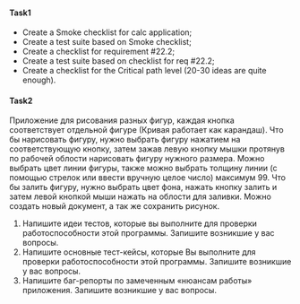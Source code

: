 #### Task1

* Create a Smoke checklist for calc application;
* Create a test suite based on Smoke checklist;
* Create a checklist for requirement #22.2;
* Create a test suite based on checklist for req #22.2;
* Create a checklist for the Critical path level (20-30 ideas are quite enough).

#### Task2

Приложение для рисования разных фигур, каждая кнопка соответствует отдельной фигуре (Кривая работает как карандаш). Что бы нарисовать фигуру, нужно выбрать фигуру нажатием на соответствующую кнопку, затем зажав левую кнопку мышки протянув по рабочей облости нарисовать фигуру нужного размера. Можно выбрать цвет линии фигуры, также можно выбрать толщину линии (с помощью стрелок или ввести вручную целое число) максимум 99. Что бы залить фигуру, нужно выбрать цвет фона, нажать кнопку залить и затем левой кнопкой мыши нажать на облости для заливки. Можно создать новый документ, а так же сохранить рисунок.
 
1. Напишите идеи тестов, которые вы выполните для проверки работоспособности этой программы. Запишите возникшие у вас вопросы.
2. Напишите основные тест-кейсы, которые Вы выполните для проверки работоспособности этой программы. Запишите возникшие у вас вопросы.
3. Напишите баг-репорты по замеченным «нюансам работы» приложения. Запишите возникшие у вас вопросы.
